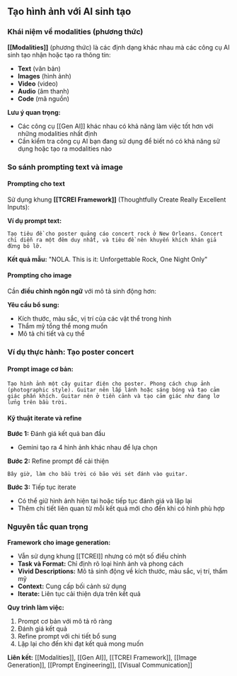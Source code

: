 ## Tạo hình ảnh với AI sinh tạo

### Khái niệm về modalities (phương thức)

**[[Modalities]]** (phương thức) là các định dạng khác nhau mà các công cụ AI sinh tạo nhận hoặc tạo ra thông tin:

- **Text** (văn bản)
- **Images** (hình ảnh)
- **Video** (video)
- **Audio** (âm thanh)
- **Code** (mã nguồn)

**Lưu ý quan trọng:**

- Các công cụ [[Gen AI]] khác nhau có khả năng làm việc tốt hơn với những modalities nhất định
- Cần kiểm tra công cụ AI bạn đang sử dụng để biết nó có khả năng sử dụng hoặc tạo ra modalities nào


### So sánh prompting text và image

#### Prompting cho text

Sử dụng khung **[[TCREI Framework]]** (Thoughtfully Create Really Excellent Inputs):

**Ví dụ prompt text:**

```
Tạo tiêu đề cho poster quảng cáo concert rock ở New Orleans. Concert chỉ diễn ra một đêm duy nhất, và tiêu đề nên khuyến khích khán giả đừng bỏ lỡ.
```

**Kết quả mẫu:** "NOLA. This is it: Unforgettable Rock, One Night Only"

#### Prompting cho image

Cần **điều chỉnh ngôn ngữ** với mô tả sinh động hơn:

**Yêu cầu bổ sung:**

- Kích thước, màu sắc, vị trí của các vật thể trong hình
- Thẩm mỹ tổng thể mong muốn
- Mô tả chi tiết và cụ thể


### Ví dụ thực hành: Tạo poster concert

#### Prompt image cơ bản:

```
Tạo hình ảnh một cây guitar điện cho poster. Phong cách chụp ảnh (photographic style). Guitar nên lấp lánh hoặc sáng bóng và tạo cảm giác phấn khích. Guitar nên ở tiền cảnh và tạo cảm giác như đang lơ lửng trên bầu trời.
```


#### Kỹ thuật iterate và refine

**Bước 1:** Đánh giá kết quả ban đầu

- Gemini tạo ra 4 hình ảnh khác nhau để lựa chọn

**Bước 2:** Refine prompt để cải thiện

```
Bây giờ, làm cho bầu trời có bão với sét đánh vào guitar.
```

**Bước 3:** Tiếp tục iterate

- Có thể giữ hình ảnh hiện tại hoặc tiếp tục đánh giá và lặp lại
- Thêm chi tiết liên quan từ mỗi kết quả mới cho đến khi có hình phù hợp


### Nguyên tắc quan trọng

**Framework cho image generation:**

- Vẫn sử dụng khung [[TCREI]] nhưng có một số điều chỉnh
- **Task và Format:** Chỉ định rõ loại hình ảnh và phong cách
- **Vivid Descriptions:** Mô tả sinh động về kích thước, màu sắc, vị trí, thẩm mỹ
- **Context:** Cung cấp bối cảnh sử dụng
- **Iterate:** Liên tục cải thiện dựa trên kết quả

**Quy trình làm việc:**

1. Prompt cơ bản với mô tả rõ ràng
2. Đánh giá kết quả
3. Refine prompt với chi tiết bổ sung
4. Lặp lại cho đến khi đạt kết quả mong muốn

**Liên kết:** [[Modalities]], [[Gen AI]], [[TCREI Framework]], [[Image Generation]], [[Prompt Engineering]], [[Visual Communication]]

